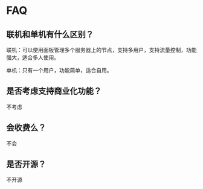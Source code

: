 # FAQ

## 联机和单机有什么区别？

联机：可以使用面板管理多个服务器上的节点，支持多用户，支持流量控制，功能强大，适合多人使用。

单机：只有一个用户，功能简单，适合自用。

## 是否考虑支持商业化功能？

不考虑

## 会收费么？

不会

## 是否开源？

不开源

